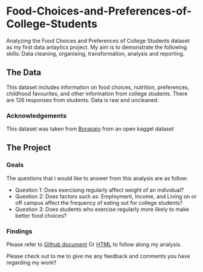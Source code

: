 
# Food-Choices-and-Preferences-of-College-Students
Analyzing the Food Choices and Preferences of College Students dataset as my first data anlaytics project. 
My aim is to demonstrate the following skills: Data cleaning, organising, transformation, analysis and reporting. 

## The Data
This dataset includes information on food choices, nutrition, preferences, childhood favourites, and other information from college students. There are 126 responses from students. Data is raw and uncleaned.
### Acknowledgements
This dataset was taken from [Borapajo](https://www.kaggle.com/datasets/borapajo/food-choices?resource=download) from an open kaggel dataset

## The Project
### Goals
The questions that i would like to answer from this analysis are as follow:
- Question 1: Does exercising regularly affect weight of an individual?
- Question 2: Does factors such as: Employment, Income, and Living on or off campus affect the frequency of eating out for college students?
- Question 3: Does students who exercise regularly more likely to make better food choices?
### Findings
Please refer to [Github document](https://github.com/charlenelow/Food-Choices-and-Preferences-of-College-Students/blob/main/V2_Food_Choices_Preference_of_College_Students%20.md) Or [HTML](https://github.com/charlenelow/Food-Choices-and-Preferences-of-College-Students/blob/main/html/V2_Food_Choices_Preference_of_College_Students%20.html) to follow along my analysis. 


Please check out to me to give me any feedback and comments you have regarding my work!!


